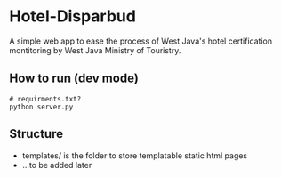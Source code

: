 # Hotel-Disparbud
A simple web app to ease the process of West Java's hotel certification montitoring by West Java Ministry of Touristry.

## How to run (dev mode)
```
# requirments.txt?
python server.py
```

## Structure
* templates/ is the folder to store templatable static html pages
* ...to be added later